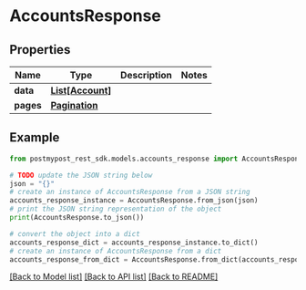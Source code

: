# AccountsResponse


## Properties

Name | Type | Description | Notes
------------ | ------------- | ------------- | -------------
**data** | [**List[Account]**](Account.md) |  | 
**pages** | [**Pagination**](Pagination.md) |  | 

## Example

```python
from postmypost_rest_sdk.models.accounts_response import AccountsResponse

# TODO update the JSON string below
json = "{}"
# create an instance of AccountsResponse from a JSON string
accounts_response_instance = AccountsResponse.from_json(json)
# print the JSON string representation of the object
print(AccountsResponse.to_json())

# convert the object into a dict
accounts_response_dict = accounts_response_instance.to_dict()
# create an instance of AccountsResponse from a dict
accounts_response_from_dict = AccountsResponse.from_dict(accounts_response_dict)
```
[[Back to Model list]](../README.md#documentation-for-models) [[Back to API list]](../README.md#documentation-for-api-endpoints) [[Back to README]](../README.md)


